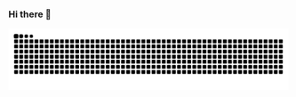 ### Hi there 👋

<!--
**derdag/derdag** is a ✨ _special_ ✨ repository because its `README.md` (this file) appears on your GitHub profile.

Here are some ideas to get you started:

- 🔭 I’m currently working on ...
- 🌱 I’m currently learning ...
- 👯 I’m looking to collaborate on ...
- 🤔 I’m looking for help with ...
- 💬 Ask me about ...
- 📫 How to reach me: ...
- 😄 Pronouns: ...
- ⚡ Fun fact: ...
-->

<picture>
  <source media="(prefers-color-scheme: light)" srcset="https://raw.githubusercontent.com/derdag/derdag/output/github-snake.svg" />
  <source media="(prefers-color-scheme: dark)" srcset="https://raw.githubusercontent.com/derdag/derdag/output/github-snake-dark.svg" />
  <img alt="github-snake" src="https://raw.githubusercontent.com/derdag/derdag/main/github-snake.svg" />
</picture>

